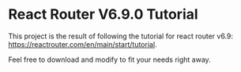 # React Router V6.9.0 Tutorial

This project is the result of following the tutorial for react router v6.9: <https://reactrouter.com/en/main/start/tutorial>.

Feel free to download and modify to fit your needs right away.
